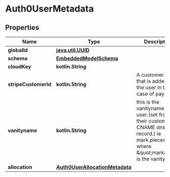 
# Auth0UserMetadata

## Properties
Name | Type | Description | Notes
------------ | ------------- | ------------- | -------------
**globalId** | [**java.util.UUID**](java.util.UUID.md) |  | 
**schema** | [**EmbeddedModelSchema**](EmbeddedModelSchema.md) |  |  [optional]
**cloudKey** | **kotlin.String** |  |  [optional]
**stripeCustomerId** | **kotlin.String** | A customer ID that is added to the user in the case of payments |  [optional]
**vanityname** | **kotlin.String** | this is the vanityname of the user.(set from their custom CNAME dns record.) ie mark.pieces.cloud where \&quot;mark\&quot; is the vanityname. |  [optional]
**allocation** | [**Auth0UserAllocationMetadata**](Auth0UserAllocationMetadata.md) |  |  [optional]



